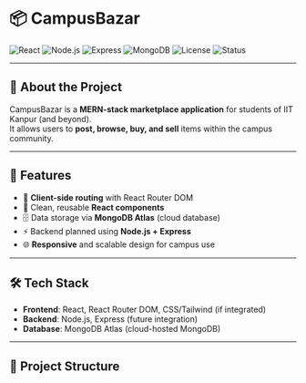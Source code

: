 # 📦 CampusBazar  

![React](https://img.shields.io/badge/Frontend-React-blue?logo=react)
![Node.js](https://img.shields.io/badge/Backend-Node.js-green?logo=node.js)
![Express](https://img.shields.io/badge/Framework-Express-black?logo=express)
![MongoDB](https://img.shields.io/badge/Database-MongoDB-brightgreen?logo=mongodb)
![License](https://img.shields.io/badge/License-ISC-yellow)
![Status](https://img.shields.io/badge/Status-Development-orange)

---

## 📖 About the Project
CampusBazar is a **MERN-stack marketplace application** for students of IIT Kanpur (and beyond).  
It allows users to **post, browse, buy, and sell** items within the campus community.  

---

## 🚀 Features
- 🔗 **Client-side routing** with React Router DOM  
- 🎨 Clean, reusable **React components**  
- 🗄️ Data storage via **MongoDB Atlas** (cloud database)  
- ⚡ Backend planned using **Node.js + Express**  
- 🌐 **Responsive** and scalable design for campus use  

---

## 🛠️ Tech Stack
- **Frontend**: React, React Router DOM, CSS/Tailwind (if integrated)  
- **Backend**: Node.js, Express (future integration)  
- **Database**: MongoDB Atlas (cloud-hosted MongoDB)  

---

## 📂 Project Structure
